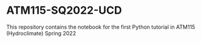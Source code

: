 # ATM115-SQ2022-UCD
This repository contains the notebook for the first Python tutorial in ATM115 (Hydroclimate) Spring 2022
